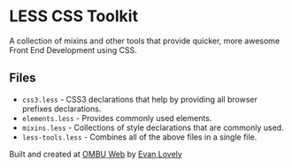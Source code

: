 LESS CSS Toolkit
================

A collection of mixins and other tools that provide quicker, more awesome Front End Development using CSS. 

Files
------

* `css3.less` - CSS3 declarations that help by providing all browser prefixes declarations.
* `elements.less` - Provides commonly used elements.
* `mixins.less` - Collections of style declarations that are commonly used.
* `less-tools.less` - Combines all of the above files in a single file. 

Built and created at [OMBU Web](http://ombuweb.com) by [Evan Lovely](http://about.me/EvanLovely)